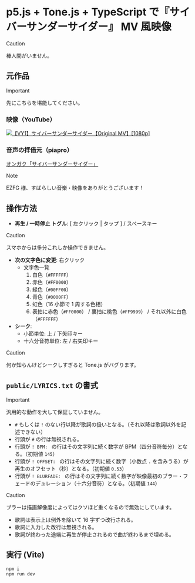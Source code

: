 # p5.js + Tone.js + TypeScript で『サイバーサンダーサイダー』 MV 風映像

> [!CAUTION]
> 棒人間がいません。

## 元作品

> [!IMPORTANT]
> 先にこちらを堪能してください。

### 映像（YouTube）

[![【VY1】サイバーサンダーサイダー【Original MV】[1080p]](http://img.youtube.com/vi/-4S8C2TyK8U/0.jpg)](https://www.youtube.com/watch?v=-4S8C2TyK8U "【VY1】サイバーサンダーサイダー【Original MV】[1080p]")

### 音声の拝借元（piapro）

[オンガク「サイバーサンダーサイダー」](https://piapro.jp/t/_Anb)

> [!NOTE]
> EZFG 様、すばらしい音楽・映像をありがとうございます！

## 操作方法

-   **再生 / 一時停止 トグル**: [ 左クリック | タップ ] / スペースキー
> [!CAUTION]
> スマホからは多分これしか操作できません。
-   **次の文字色に変更**: 右クリック
    -   文字色一覧
        1. 白色（`#FFFFFF`）
        2. 赤色（`#FF0000`）
        3. 緑色（`#00FF00`）
        4. 青色（`#0000FF`）
        5. 虹色（16 小節で 1 周する色相）
        6. 表拍に赤色（`#FF0000`） / 裏拍に桃色（`#FF9999`） / それ以外に白色（`#FFFFFF`）
-   **シーク**:
    -   小節単位: 上 / 下矢印キー
    -   十六分音符単位: 左 / 右矢印キー
> [!CAUTION]
> 何か知らんけどシークしすぎると Tone.js がバグります。

## `public/LYRICS.txt` の書式

> [!IMPORTANT]
> 汎用的な動作を大して保証していません。

-   `#` もしくは `!` のない行以降が歌詞の扱いとなる。（それ以降は歌詞以外を記述できない）
-   行頭が `#` の行は無視される。
-   行頭が `! BPM: ` の行はその文字列に続く数字が BPM（四分音符毎分）となる。（初期値 `145`）
-   行頭が `! OFFSET: ` の行はその文字列に続く数字（小数点 `.` を含みうる）が再生のオフセット（秒）となる。（初期値 `0.53`）
-   行頭が `! BLURFADE: ` の行はその文字列に続く数字が映像最初のブラー・フェードのデュレーション（十六分音符）となる。（初期値 `144`）
> [!CAUTION]
> ブラーは描画解像度によってはクソほど重くなるので無効にしています。
-   歌詞は表示上は例外を除いて 16 字ずつ改行される。
-   歌詞に入力した改行は無視される。
-   歌詞が終わった途端に再生が停止されるので曲が終わるまで埋める。

## 実行 (Vite)

```
npm i
npm run dev
```
